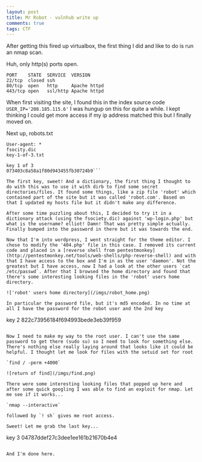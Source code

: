 ```yaml
---
layout: post
title: Mr Robot - vulnhub write up
comments: true
tags: CTF
---
```


After getting this fired up virtualbox, the first thing I did and like to do is run an nmap scan.

Huh, only http(s) ports open.

```
PORT    STATE  SERVICE  VERSION
22/tcp  closed ssh
80/tcp  open   http     Apache httpd
443/tcp open   ssl/http Apache httpd
```

When first visiting the site, I found this in the index source code
`USER_IP='208.185.115.6'`
I was hungup on this for quite a while. I kept thinking I could get more access if my ip address matched this but I finally moved on.

Next up, robots.txt

```
User-agent: *
fsocity.dic
key-1-of-3.txt
```

```
key 1 of 3
073403c8a58a1f80d943455fb30724b9```

The first key, sweet! And a dictionary, the first thing I thought to do with this was to use it with dirb to find some secret directories/files. It found some things, like a zip file 'robot' which contained part of the site but it was called 'robot.com'. Based on that I updated my hosts file but it didn't make any difference.

After some time puzzling about this, I decided to try it in a dictionary attack (using the fsociety.dic) against 'wp-login.php' but what is the username? elliot! Damn! That was pretty simple actually. Finally bumped into the password in there but it was towards the end.

Now that I'm into wordpress, I went straight for the theme editor. I chose to modify the '404.php' file in this case. I removed its current code and placed in a [reverse shell from pentestmonkey](http://pentestmonkey.net/tools/web-shells/php-reverse-shell) and with that I have access to the box and I'm in as the user 'daemon'. Not the greatest but I have access, now I had a look at the other users `cat /etc/passwd`. After that I browsed the home directory and found that there's some interesting looking files in the 'robot' users home directory.

!['robot' users home directory](/imgs/robot_home.png)

In particular the password file, but it's md5 encoded. In no time at all I have the password for the robot user and the 2nd key

```
key 2
822c73956184f694993bede3eb39f959
```

Now I need to make my way to the root user. I can't use the same password to get there (sudo su) so I need to look for something else. There's nothing else really laying around that looks like it could be helpful. I thought let me look for files with the setuid set for root

`find / -perm +4000`

![return of find](/imgs/find.png)

There were some interesting looking files that popped up here and after some quick googling I was able to find an exploit for nmap. Let me see if it works...

`nmap --interactive`

followed by `! sh` gives me root access.

Sweet! Let me grab the last key...

```
key 3
04787ddef27c3dee1ee161b21670b4e4
```

And I'm done here.